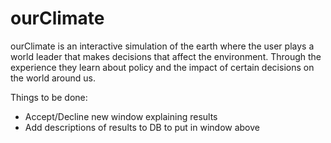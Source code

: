 # ourClimate

ourClimate is an interactive simulation of the earth where the user plays a world leader that makes decisions that affect the environment. Through the experience they learn about policy and the impact of certain decisions on the world around us.

Things to be done:
- Accept/Decline new window explaining results
- Add descriptions of results to DB to put in window above